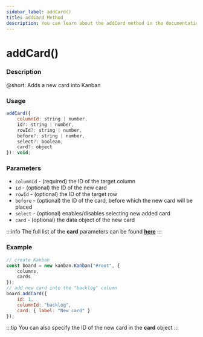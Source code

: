 ```yaml
---
sidebar_label: addCard()
title: addCard Method
description: You can learn about the addCard method in the documentation of the DHTMLX JavaScript Kanban library. Browse developer guides and API reference, try out code examples and live demos, and download a free 30-day evaluation version of DHTMLX Kanban.
---
```


# addCard()

### Description

@short: Adds a new card into Kanban

### Usage

~~~jsx {}
addCard({
	columnId: string | number,
	id?: string | number,
	rowId?: string | number,
	before?: string | number,
	select?: boolean,
	card?: object
}): void;
~~~

### Parameters

- `columnId` - (required) the ID of the target column 
- `id` -  (optional) the ID of the new card
- `rowId` - (optional) the ID of the target row
- `before` - (optional) the ID of the card, before which the new card will be placed  
- `select` - (optional) enables/disables selecting new added card
- `card` - (optional) the data object of the new card

:::info
The full list of the **card** parameters can be found [**here**](api/config/js_kanban_cards_config.md)
:::

### Example

~~~jsx {7-12}
// create Kanban
const board = new kanban.Kanban("#root", {
	columns,
	cards
});
// add new card into the "backlog" column
board.addCard({
	id: 1,
	columnId: "backlog",
	card: { label: "New card" }
});
~~~

:::tip
You can also specify the ID of the new card in the **card** object
:::
